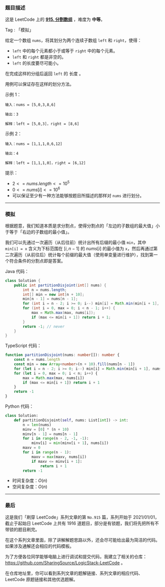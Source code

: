 ### 题目描述

这是 LeetCode 上的 **[915. 分割数组](https://leetcode.cn/problems/partition-array-into-disjoint-intervals/solution/by-ac_oier-yyen/)** ，难度为 **中等**。

Tag : 「模拟」



给定一个数组 `nums`，将其划分为两个连续子数组 `left` 和 `right`，使得：

* `left` 中的每个元素都小于或等于 `right` 中的每个元素。
* `left` 和 `right` 都是非空的。
* `left` 的长度要尽可能小。

在完成这样的分组后返回 `left` 的 长度 。

用例可以保证存在这样的划分方法。

示例 1：
```
输入：nums = [5,0,3,8,6]

输出：3

解释：left = [5,0,3]，right = [8,6]
```
示例 2：
```
输入：nums = [1,1,1,0,6,12]

输出：4

解释：left = [1,1,1,0]，right = [6,12]
```

提示：
* $2 <= nums.length <= 10^5$
* $0 <= nums[i] <= 10^6$
* 可以保证至少有一种方法能够按题目所描述的那样对 `nums` 进行划分。

---

### 模拟

根据题意，我们知道本质是求分割点，使得分割点的「左边的子数组的最大值」小于等于「右边的子数组的最小值」。

我们可以先通过一次遍历（从后往前）统计出所有后缀的最小值 `min`，其中 `min[i] = x` 含义为下标范围在 $[i, n - 1]$ 的 $nums[i]$ 的最小值为 `x`，然后再通过第二次遍历（从前往后）统计每个前缀的最大值（使用单变量进行维护），找到第一个符合条件的分割点即是答案。

Java 代码：
```Java
class Solution {
    public int partitionDisjoint(int[] nums) {
        int n = nums.length;
        int[] min = new int[n + 10];
        min[n - 1] = nums[n - 1];
        for (int i = n - 2; i >= 0; i--) min[i] = Math.min(min[i + 1], nums[i]);
        for (int i = 0, max = 0; i < n - 1; i++) {
            max = Math.max(max, nums[i]);
            if (max <= min[i + 1]) return i + 1;
        }
        return -1; // never
    }
}
```
TypeScript 代码：
```TypeScript
function partitionDisjoint(nums: number[]): number {
    const n = nums.length
    const min = new Array<number>(n + 10).fill(nums[n - 1])
    for (let i = n - 2; i >= 0; i--) min[i] = Math.min(min[i + 1], nums[i])
    for (let i = 0, max = 0; i < n; i++) {
        max = Math.max(max, nums[i])
        if (max <= min[i + 1]) return i + 1
    }
    return -1
}
```
Python 代码：
```Python
class Solution:
    def partitionDisjoint(self, nums: List[int]) -> int:
        n = len(nums)
        minv = [0] * (n + 10)
        minv[n - 1] = nums[n - 1]
        for i in range(n - 2, -1, -1):
            minv[i] = min(minv[i + 1], nums[i])
        maxv = 0
        for i in range(n - 1):
            maxv = max(maxv, nums[i])
            if maxv <= minv[i + 1]:
                return i + 1
        return -1
```
* 时间复杂度：$O(n)$
* 空间复杂度：$O(n)$

---

### 最后

这是我们「刷穿 LeetCode」系列文章的第 `No.915` 篇，系列开始于 2021/01/01，截止于起始日 LeetCode 上共有 1916 道题目，部分是有锁题，我们将先把所有不带锁的题目刷完。

在这个系列文章里面，除了讲解解题思路以外，还会尽可能给出最为简洁的代码。如果涉及通解还会相应的代码模板。

为了方便各位同学能够电脑上进行调试和提交代码，我建立了相关的仓库：https://github.com/SharingSource/LogicStack-LeetCode 。

在仓库地址里，你可以看到系列文章的题解链接、系列文章的相应代码、LeetCode 原题链接和其他优选题解。

